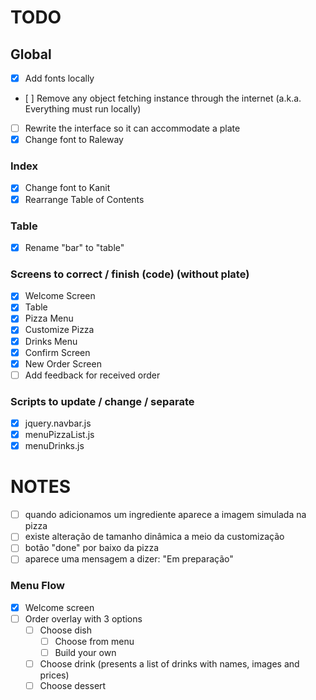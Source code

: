 # TODO

## Global
* [x] Add fonts locally
* [ ] Remove any object fetching instance through the internet (a.k.a. Everything must run locally)
* [ ] Rewrite the interface so it can accommodate a plate
* [X] Change font to Raleway
### Index
* [X] Change font to Kanit
* [X] Rearrange Table of Contents
### Table
* [X] Rename "bar" to "table"
### Screens to correct / finish (code) (without plate)
* [X] Welcome Screen
* [X] Table
* [X] Pizza Menu
* [X] Customize Pizza
* [X] Drinks Menu
* [X] Confirm Screen
* [X] New Order Screen
* [ ] Add feedback for received order
### Scripts to update / change / separate
* [X] jquery.navbar.js
* [X] menuPizzaList.js
* [X] menuDrinks.js

# NOTES
* [ ] quando adicionamos um ingrediente aparece a imagem simulada na pizza
* [ ] existe alteração de tamanho dinâmica a meio da customização
* [ ] botão "done" por baixo da pizza
* [ ] aparece uma mensagem a dizer: "Em preparação"

### Menu Flow
* [x] Welcome screen
* [ ] Order overlay with 3 options
	* [ ] Choose dish
		* [ ] Choose from menu
		* [ ] Build your own
	* [ ] Choose drink (presents a list of drinks with names, images and prices)
	* [ ] Choose dessert
